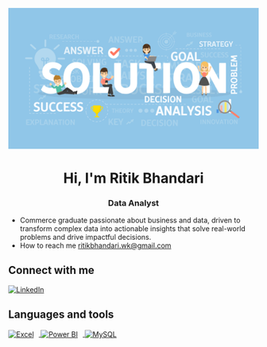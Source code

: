 ![logo](https://github.com/BhandariRitik/BhandariRitik/blob/main/githubbanner.img.jpg)
<h1 align= "center"> Hi, I'm Ritik Bhandari </h1>
<h3 align= "center"> Data Analyst </h3>


- Commerce graduate passionate about business and data, driven to transform complex data into actionable 
  insights that solve real-world problems and drive impactful decisions.
- How to reach me [ritikbhandari.wk@gmail.com](mailto:ritikbhandari.wk@gmail.com)


## Connect with me
<a href="https://www.linkedin.com/in/ritik-bhandari-4a7a3b30b/" target="_blank">
  <img src="https://upload.wikimedia.org/wikipedia/commons/c/ca/LinkedIn_logo_initials.png" alt="LinkedIn" width="40" height="40">
</a>

## Languages and tools
<a href="https://www.microsoft.com/en-us/microsoft-365/excel" target="_blank">
    <img src="https://github.com/user-attachments/assets/a04c3cc9-4894-4ad0-bb68-aaa6e61a3c2a" alt="Excel" width="70" height="70" style="vertical-align: middle; margin-right: 10px;" />
</a>
<a href="https://powerbi.microsoft.com/" target="_blank">
    <img src="https://github.com/user-attachments/assets/3ae2442e-8191-4f3e-87fb-82581c74cb24" alt="Power BI" width="70" height="70" style="vertical-align: middle; margin-right: 10px;" />
</a>
<a href="https://www.mysql.com/" target="_blank">
    <img src="https://github.com/user-attachments/assets/4c784fe7-3222-47fd-8708-176c413190b5" alt="MySQL" width="90" height="70" style="vertical-align: middle;" />
</a>







